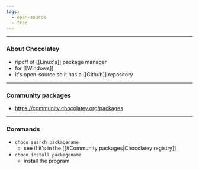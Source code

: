 ```yaml
---
tags:
  - open-source
  - free
---
```

---

### About Chocolatey

- ripoff of [[Linux's]] package manager
- for [[Windows]]
- it's open-source so it has a [[Github]] repository

---

### Community packages

- https://community.chocolatey.org/packages

---

### Commands

- `choco search packagename`
	- see if it's in the [[#Community packages|Chocolatey registry]]
- `choco install packagename`
	- install the program